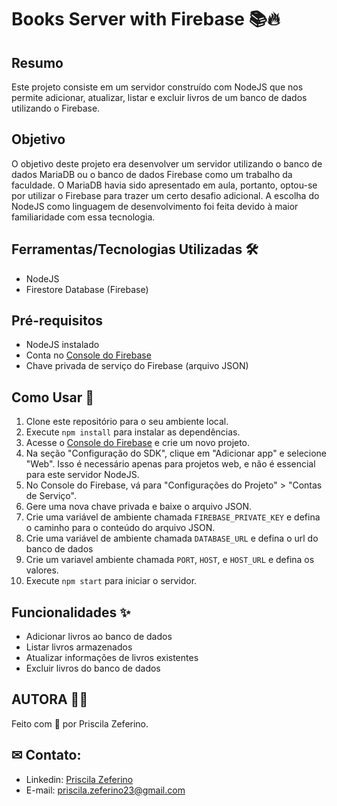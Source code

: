 # Books Server with Firebase 📚🔥

## Resumo

Este projeto consiste em um servidor construído com NodeJS que nos permite adicionar, atualizar, listar e excluir livros de um banco de dados utilizando o Firebase.

## Objetivo

O objetivo deste projeto era desenvolver um servidor utilizando o banco de dados MariaDB ou o banco de dados Firebase como um trabalho da faculdade. O MariaDB havia sido apresentado em aula, portanto, optou-se por utilizar o Firebase para trazer um certo desafio adicional. A escolha do NodeJS como linguagem de desenvolvimento foi feita devido à maior familiaridade com essa tecnologia.

## Ferramentas/Tecnologias Utilizadas 🛠️

- NodeJS
- Firestore Database (Firebase)

## Pré-requisitos

- NodeJS instalado
- Conta no [Console do Firebase](https://console.firebase.google.com/)
- Chave privada de serviço do Firebase (arquivo JSON)

## Como Usar 🚀

1. Clone este repositório para o seu ambiente local.
2. Execute `npm install` para instalar as dependências.
3. Acesse o [Console do Firebase](https://console.firebase.google.com/) e crie um novo projeto.
4. Na seção "Configuração do SDK", clique em "Adicionar app" e selecione "Web". Isso é necessário apenas para projetos web, e não é essencial para este servidor NodeJS.
5. No Console do Firebase, vá para "Configurações do Projeto" > "Contas de Serviço".
6. Gere uma nova chave privada e baixe o arquivo JSON.
7. Crie uma variável de ambiente chamada `FIREBASE_PRIVATE_KEY` e defina o caminho para o conteúdo do arquivo JSON.
8. Crie uma variável de ambiente chamada `DATABASE_URL` e defina o url do banco de dados
9. Crie um variavel ambiente chamada `PORT`, `HOST`, e `HOST_URL` e defina os valores. 
10. Execute `npm start` para iniciar o servidor.

## Funcionalidades ✨

- Adicionar livros ao banco de dados
- Listar livros armazenados
- Atualizar informações de livros existentes
- Excluir livros do banco de dados
    
## AUTORA 👧🏻 

Feito com 🧡 por Priscila Zeferino.

## ✉ Contato:

- Linkedin: [Priscila Zeferino](https://www.linkedin.com/in/priscila-zeferino-594b5b175/)
- E-mail: priscila.zeferino23@gmail.com
